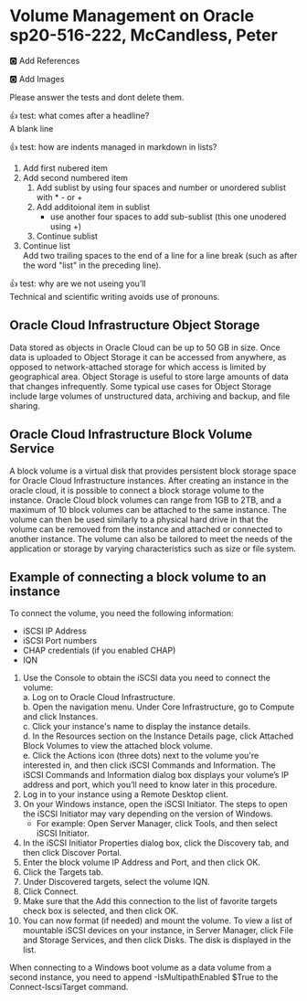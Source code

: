 # Volume Management on Oracle sp20-516-222, McCandless, Peter

:o2: Add References

:o2: Add Images

Please answer the tests and dont delete them.

:+1: test: what comes after a headline?   
A blank line

:+1: test: how are indents managed in markdown in lists?
1. Add first nubered item
2. Add second numbered item
    1. Add sublist by using four spaces and number or unordered sublist with * - or +
    2. Add additoional item in sublist
        + use another four spaces to add sub-sublist (this one unodered using +)
    3. Continue sublist
3. Continue list  
Add two trailing spaces to the end of a line for a line break (such as after the word "list" in the preceding line).

:+1: test: why are we not useing you’ll  
Technical and scientific writing avoids use of pronouns.

## Oracle Cloud Infrastructure Object Storage

Data stored as objects in Oracle Cloud can be up to 50 GB in size. Once data is uploaded to Object Storage it can be accessed from anywhere, as opposed to network-attached storage for which access is limited by geographical area.  Object Storage is useful to store large amounts of data that changes infrequently. Some typical use cases for Object Storage include large volumes of unstructured data, archiving and backup, and file sharing.

## Oracle Cloud Infrastructure Block Volume Service

A block volume is a virtual disk that provides persistent block storage space for Oracle Cloud Infrastructure instances.  After creating an instance in the oracle cloud, it is possible to connect a block storage volume to the instance.  Oracle Cloud block volumes can range from 1GB to 2TB, and a maximum of 10 block volumes can be attached to the same instance.  The volume can then be used similarly to a physical hard drive in that the volume can be removed from the instance and attached or connected to another instance.  The volume can also be tailored to meet the needs of the application or storage by varying characteristics such as size or file system.  
 
## Example of connecting a block volume to an instance

To connect the volume, you need the following information:
* iSCSI IP Address
* iSCSI Port numbers
* CHAP  credentials (if you enabled CHAP)
* IQN 

1.	Use the Console to obtain the iSCSI data you need to connect the volume:  
    a.	Log on to Oracle Cloud Infrastructure.  
    b.	Open the navigation menu. Under Core Infrastructure, go to Compute and click Instances.  
    c.	Click your instance's name to display the instance details.  
    d.	In the Resources section on the Instance Details page, click Attached Block Volumes to view the attached block volume.  
    e.	Click the Actions icon (three dots) next to the volume you're interested in, and then click iSCSI Commands and Information.  The iSCSI Commands and Information dialog box displays your volume’s IP address and port, which you’ll need to know later in this procedure.
2.	Log in to your instance using a Remote Desktop client.
3.	On your Windows instance, open the iSCSI Initiator. The steps to open the iSCSI Initiator may vary depending on the version of     Windows.
    * For example: Open Server Manager, click Tools, and then select iSCSI Initiator.
4.	In the iSCSI Initiator Properties dialog box, click the Discovery tab, and then click Discover Portal.
5.	Enter the block volume IP Address and Port, and then click OK.
6.	Click the Targets tab.
7.	Under Discovered targets, select the volume IQN.
8.	Click Connect.
9.	Make sure that the Add this connection to the list of favorite targets check box is selected, and then click OK.
10.	You can now format (if needed) and mount the volume. To view a list of mountable iSCSI devices on your instance, in Server Manager,  click File and Storage Services, and then click Disks.  The disk is displayed in the list.

When connecting to a Windows boot volume as a data volume from a second instance, you need to append -IsMultipathEnabled $True to the Connect-IscsiTarget command.

